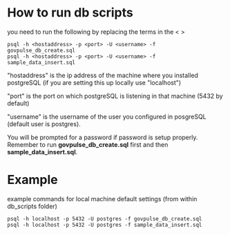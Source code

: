 # How to run db scripts
you need to run the following by replacing the terms in the < >

    psql -h <hostaddress> -p <port> -U <username> -f govpulse_db_create.sql 
    psql -h <hostaddress> -p <port> -U <username> -f sample_data_insert.sql 

"hostaddress" is the ip address of the machine where you installed postgreSQL (if you are setting this up locally use "localhost") 

"port" is the port on which postgreSQL is listening in that machine (5432 by default)

 "username" is the username of the user you configured in posgreSQL (default user is postgres). 
 
 You will be prompted for a password if password is setup properly. Remember to run **govpulse_db_create.sql** first and then **sample_data_insert.sql**.

# Example
example commands for local machine default settings (from within db_scripts folder)

```
psql -h localhost -p 5432 -U postgres -f govpulse_db_create.sql
psql -h localhost -p 5432 -U postgres -f sample_data_insert.sql
```

